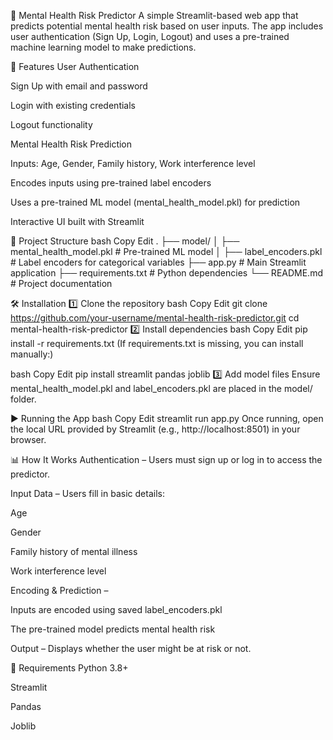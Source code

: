 🧠 Mental Health Risk Predictor A simple Streamlit-based web app that predicts potential mental health risk based on user inputs. The app includes user authentication (Sign Up, Login, Logout) and uses a pre-trained machine learning model to make predictions.

🚀 Features User Authentication

Sign Up with email and password

Login with existing credentials

Logout functionality

Mental Health Risk Prediction

Inputs: Age, Gender, Family history, Work interference level

Encodes inputs using pre-trained label encoders

Uses a pre-trained ML model (mental_health_model.pkl) for prediction

Interactive UI built with Streamlit

📂 Project Structure bash Copy Edit . ├── model/ │ ├── mental_health_model.pkl # Pre-trained ML model │ ├── label_encoders.pkl # Label encoders for categorical variables ├── app.py # Main Streamlit application ├── requirements.txt # Python dependencies └── README.md # Project documentation

🛠 Installation 1️⃣ Clone the repository bash Copy Edit git clone https://github.com/your-username/mental-health-risk-predictor.git cd mental-health-risk-predictor 2️⃣ Install dependencies bash Copy Edit pip install -r requirements.txt (If requirements.txt is missing, you can install manually:)

bash Copy Edit pip install streamlit pandas joblib 3️⃣ Add model files Ensure mental_health_model.pkl and label_encoders.pkl are placed in the model/ folder.

▶️ Running the App bash Copy Edit streamlit run app.py Once running, open the local URL provided by Streamlit (e.g., http://localhost:8501) in your browser.

📊 How It Works Authentication – Users must sign up or log in to access the predictor.

Input Data – Users fill in basic details:

Age

Gender

Family history of mental illness

Work interference level

Encoding & Prediction –

Inputs are encoded using saved label_encoders.pkl

The pre-trained model predicts mental health risk

Output – Displays whether the user might be at risk or not.

📜 Requirements Python 3.8+

Streamlit

Pandas

Joblib
